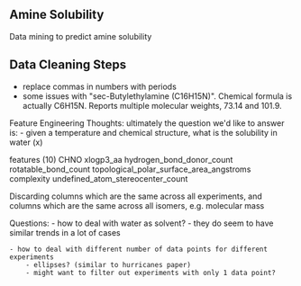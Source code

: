 ## Amine Solubility

Data mining to predict amine solubility

## Data Cleaning Steps
* replace commas in numbers with periods
* some issues with "sec-Butylethylamine (C16H15N)". Chemical formula is actually C6H15N. Reports multiple molecular weights, 73.14 and 101.9. 



Feature Engineering Thoughts:
ultimately the question we'd like to answer is:
    - given a temperature and chemical structure, what is the solubility in water (x)

features (10)
    CHNO
    xlogp3_aa
    hydrogen_bond_donor_count
    rotatable_bond_count
    topological_polar_surface_area_angstroms
    complexity
    undefined_atom_stereocenter_count

Discarding columns which are the same across all experiments, and columns which are the same across all isomers, e.g. molecular mass

Questions:
    - how to deal with water as solvent?
        - they do seem to have similar trends in a lot of cases

    - how to deal with different number of data points for different experiments
        - ellipses? (similar to hurricanes paper)
        - might want to filter out experiments with only 1 data point?